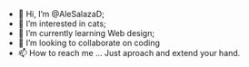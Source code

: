 - 👋 Hi, I’m @AleSalazaD;
- 👀 I’m interested in cats;
- 🌱 I’m currently learning Web design;
- 💞️ I’m looking to collaborate on coding
- 📫 How to reach me ... Just aproach and extend your hand.

<!---
AleSalazaD/AleSalazaD is a ✨ special ✨ repository because its `README.md` (this file) appears on your GitHub profile.
You can click the Preview link to take a look at your changes.
--->
